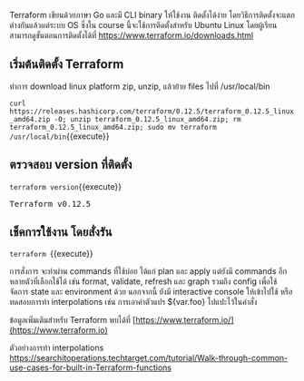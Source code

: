 
Terraform เขียนด้วยภาษา Go และมี CLI binary ให้ใช้งาน ติดตั้งได้ง่าย โดยวิธีการติดตั้งจะแตกต่างกันแล้วแต่ระบบ OS ซึ่งใน course นี้จะใช้การติดตั้งสำหรับ Ubuntu Linux โดยผู้เรียนสามารถดูขั้นตอนการติดตั้งได้ที่
https://www.terraform.io/downloads.html

## เริ่มต้นติดตั้ง Terraform
ทำการ download linux platform zip, unzip, แล้วย้าย files ไปที่ /usr/local/bin

`curl https://releases.hashicorp.com/terraform/0.12.5/terraform_0.12.5_linux_amd64.zip -O; unzip terraform_0.12.5_linux_amd64.zip; rm terraform_0.12.5_linux_amd64.zip; sudo mv terraform /usr/local/bin`{{execute}}

## ตรวจสอบ version ที่ติดตั้ง
`terraform version`{{execute}}
<pre>Terraform v0.12.5</pre>

## เช็คการใช้งาน โดยสั่งรัน
`terraform `{{execute}}

การสั่งการ จะทำผ่าน commands ที่ใช้บ่อย ได้แก่ plan และ apply แต่ยังมี commands อีกหลายตัวที่เลือกใช้ได้
เช่น format, validate, refresh และ graph รวมถึง config เพื่อใช้จัดการ state และ environment ด้วย
นอกจากนี้ ยังมี interactive console ให้เข้าไปใช้ หรือทดสอบการทำ interpolations เช่น การเอาค่าตัวแปร ${var.foo} ไปแปะไว้ในคำสั่ง

ข้อมูลเพิ่มเติมสำหรับ Terraform พบได้ที่ [https://www.terraform.io/](https://www.terraform.io)

ตัวอย่างการทำ interpolations
https://searchitoperations.techtarget.com/tutorial/Walk-through-common-use-cases-for-built-in-Terraform-functions
